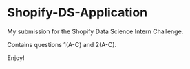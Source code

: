 # Shopify-DS-Application
My submission for the Shopify Data Science Intern Challenge. 

Contains questions 1(A-C) and 2(A-C).

Enjoy!
